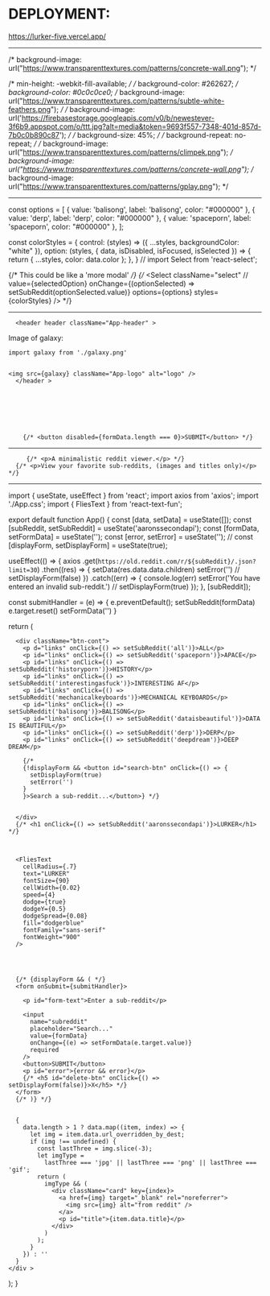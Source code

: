 # DEPLOYMENT:

https://lurker-five.vercel.app/



--------------------------------------------
  /* background-image: url("https://www.transparenttextures.com/patterns/concrete-wall.png"); */


  /* min-height: -webkit-fill-available; */
  /* background-color: #262627; */
  background-color: #0c0c0ce0;
  /* background-image: url("https://www.transparenttextures.com/patterns/subtle-white-feathers.png"); */
  /* background-image: url('https://firebasestorage.googleapis.com/v0/b/newestever-3f6b9.appspot.com/o/ttt.jpg?alt=media&token=9693f557-7348-401d-857d-7b0c0b890c87'); */
  /* background-size: 45%; */
  /* background-repeat: no-repeat; */
  /* background-image: url("https://www.transparenttextures.com/patterns/climpek.png"); */
  background-image: url("https://www.transparenttextures.com/patterns/concrete-wall.png");
  /* background-image: url("https://www.transparenttextures.com/patterns/gplay.png"); */



---------------------------------------------

const options = [
  { value: 'balisong', label: 'balisong', color: "#000000" },
  { value: 'derp', label: 'derp', color: "#000000" },
  { value: 'spaceporn', label: 'spaceporn', color: "#000000" },
];

const colorStyles = {
  control: (styles) => ({ ...styles, backgroundColor: "white" }),
  option: (styles, { data, isDisabled, isFocused, isSelected }) => {
    return { ...styles, color: data.color };
  },
}
// import Select from 'react-select';

{/* This could be like a 'more modal' */}
      {/* <Select
        className="select"
        // value={selectedOption}
        onChange={(optionSelected) => setSubReddit(optionSelected.value)}
        options={options}
        styles={colorStyles}
      /> */}








___________________________________________________      
    
      

      <header header className="App-header" >
Image of galaxy:
    

    import galaxy from './galaxy.png'


    <img src={galaxy} className="App-logo" alt="logo" />
      </header >







        {/* <button disabled={formData.length === 0}>SUBMIT</button> */}





-----------------------



         {/* <p>A minimalistic reddit viewer.</p> */}
      {/* <p>View your favorite sub-reddits, (images and titles only)</p> */}




-----------------------



import { useState, useEffect } from 'react';
import axios from 'axios';
import './App.css';
import { FliesText } from 'react-text-fun';



export default function App() {
  const [data, setData] = useState([]);
  const [subReddit, setSubReddit] = useState('aaronssecondapi');
  const [formData, setFormData] = useState('');
  const [error, setError] = useState('');
  // const [displayForm, setDisplayForm] = useState(true);


  useEffect(() => {
    axios
      .get(`https://old.reddit.com/r/${subReddit}/.json?limit=30`)
      .then((res) => {
        setData(res.data.data.children)
        setError('')
        // setDisplayForm(false)
      })
      .catch((err) => {
        console.log(err)
        setError('You have entered an invalid sub-reddit.')
        // setDisplayForm(true)
      });
  }, [subReddit]);


  const submitHandler = (e) => {
    e.preventDefault();
    setSubReddit(formData)
    e.target.reset()
    setFormData('')
  }


  return (
    <div className="app">

      <div className="btn-cont">
        <p d="links" onClick={() => setSubReddit('all')}>ALL</p>
        <p id="links" onClick={() => setSubReddit('spaceporn')}>APACE</p>
        <p id="links" onClick={() => setSubReddit('historyporn')}>HISTORY</p>
        <p id="links" onClick={() => setSubReddit('interestingasfuck')}>INTERESTING AF</p>
        <p id="links" onClick={() => setSubReddit('mechanicalkeyboards')}>MECHANICAL KEYBOARDS</p>
        <p id="links" onClick={() => setSubReddit('balisong')}>BALISONG</p>
        <p id="links" onClick={() => setSubReddit('dataisbeautiful')}>DATA IS BEAUTIFUL</p>
        <p id="links" onClick={() => setSubReddit('derp')}>DERP</p>
        <p id="links" onClick={() => setSubReddit('deepdream')}>DEEP DREAM</p>

        {/* 
        {!displayForm && <button id="search-btn" onClick={() => {
          setDisplayForm(true)
          setError('')
        }
        }>Search a sub-reddit...</button>} */}


      </div>
      {/* <h1 onClick={() => setSubReddit('aaronssecondapi')}>LURKER</h1> */}



      <FliesText
        cellRadius={.7}
        text="LURKER"
        fontSize={90}
        cellWidth={0.02}
        speed={4}
        dodge={true}
        dodgeY={0.5}
        dodgeSpread={0.08}
        fill="dodgerblue"
        fontFamily="sans-serif"
        fontWeight="900"
      />




      {/* {displayForm && ( */}
      <form onSubmit={submitHandler}>

        <p id="form-text">Enter a sub-reddit</p>

        <input
          name="subreddit"
          placeholder="Search..."
          value={formData}
          onChange={(e) => setFormData(e.target.value)}
          required
        />
        <button>SUBMIT</button>
        <p id="error">{error && error}</p>
        {/* <h5 id="delete-btn" onClick={() => setDisplayForm(false)}>X</h5> */}
      </form>
      {/* )} */}


      {
        data.length > 1 ? data.map((item, index) => {
          let img = item.data.url_overridden_by_dest;
          if (img !== undefined) {
            const lastThree = img.slice(-3);
            let imgType =
              lastThree === 'jpg' || lastThree === 'png' || lastThree === 'gif';
            return (
              imgType && (
                <div className="card" key={index}>
                  <a href={img} target="_blank" rel="noreferrer">
                    <img src={img} alt="from reddit" />
                  </a>
                  <p id="title">{item.data.title}</p>
                </div>
              )
            );
          }
        }) : ''
      }
    </div >
  );
}